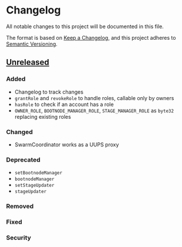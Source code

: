 # Changelog

All notable changes to this project will be documented in this file.

The format is based on [Keep a Changelog](https://keepachangelog.com/en/1.1.0/),
and this project adheres to [Semantic Versioning](https://semver.org/spec/v2.0.0.html).

## [Unreleased]

### Added

- Changelog to track changes
- `grantRole` and `revokeRole` to handle roles, callable only by owners
- `hasRole` to check if an account has a role
- `OWNER_ROLE`, `BOOTNODE_MANAGER_ROLE`, `STAGE_MANAGER_ROLE` as `byte32` replacing existing roles

### Changed

- SwarmCoordinator works as a UUPS proxy

### Deprecated

- `setBootnodeManager`
- `bootnodeManager`
- `setStageUpdater`
- `stageUpdater`

### Removed

### Fixed

### Security

<!-- Links -->
[keep a changelog]: https://keepachangelog.com/en/1.0.0/
[semantic versioning]: https://semver.org/spec/v2.0.0.html

<!-- Versions -->
[unreleased]: https://github.com/gensyn-ai/rl-swarm-contracts/compare/v0.3...HEAD
[0.2.0]: https://github.com/gensyn-ai/rl-swarm-contracts/compare/v0.2.0...v0.1.0
[0.1.0]: https://github.com/gensyn-ai/rl-swarm-contracts/releases/tag/v0.1.0
